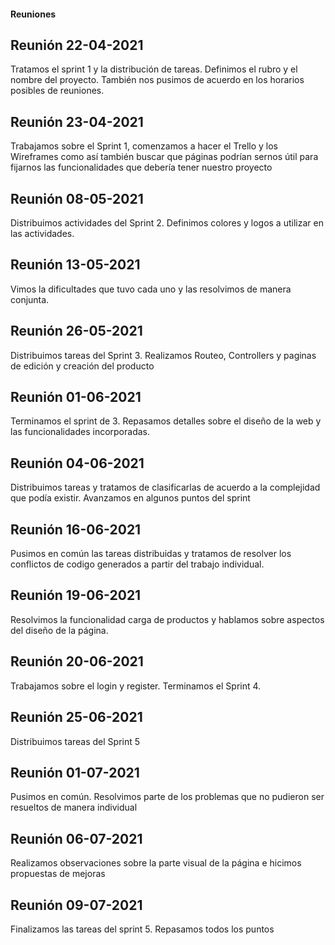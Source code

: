 #### Reuniones

## Reunión 22-04-2021

Tratamos el sprint 1 y la distribución de tareas. Definimos el rubro y el nombre del proyecto. También nos pusimos de acuerdo en los horarios posibles de reuniones.

## Reunión 23-04-2021

Trabajamos sobre el  Sprint 1, comenzamos a hacer el Trello y los Wireframes como así también buscar que páginas podrían sernos útil para fijarnos las funcionalidades
que debería tener nuestro proyecto

## Reunión 08-05-2021

Distribuimos actividades del Sprint 2. Definimos colores y logos a utilizar en las actividades.

## Reunión 13-05-2021

Vimos la dificultades que tuvo cada uno y las resolvimos de manera conjunta.

## Reunión 26-05-2021

Distribuimos tareas del Sprint 3. Realizamos Routeo, Controllers y paginas de edición y creación del producto

## Reunión 01-06-2021 

Terminamos el sprint de 3. Repasamos detalles sobre el diseño de la web y las funcionalidades incorporadas.

## Reunión 04-06-2021 

Distribuimos tareas y tratamos de clasificarlas de acuerdo a la complejidad que podía existir. Avanzamos en algunos puntos del sprint

## Reunión 16-06-2021 

Pusimos en común las tareas distribuidas y tratamos de resolver los conflictos de codigo generados a partir del trabajo individual. 

## Reunión 19-06-2021 

Resolvimos la funcionalidad carga de productos y hablamos sobre aspectos del diseño de la página. 

## Reunión 20-06-2021 

Trabajamos sobre el login y register. Terminamos el Sprint 4.

## Reunión 25-06-2021 

Distribuimos tareas del Sprint 5

## Reunión 01-07-2021 

Pusimos en común. Resolvimos parte de los problemas que no pudieron ser resueltos de manera individual

## Reunión 06-07-2021

Realizamos observaciones sobre la parte visual de la página e hicimos propuestas de mejoras

## Reunión 09-07-2021

Finalizamos las tareas del sprint 5. Repasamos todos los puntos

